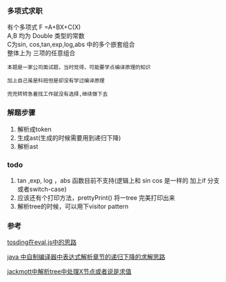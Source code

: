 ### 多项式求职

有个多项式 F =A+BX+C(X) \
A,B 均为 Double 类型的常数 \
C为sin, cos,tan,exp,log,abs 中的多个嵌套组合 \
整体上为 三项的任意组合

`本题是一家公司面试题，当时觉得，可能要学点编译原理的知识`

`加上自己虽是科班但是却没有学过编译原理`

`兜兜转转急着找工作就没有选择,继续做下去`

### 解题步骤

1. 解析成token
2. 生成ast(生成的时候需要用到递归下降)
3. 解析ast

### todo

1. tan ,exp, log ，abs 函数目前不支持(逻辑上和 sin cos 是一样的 加上if 分支或者switch-case)
2. 应该还有个打印方法，prettyPrint() 将一tree 完美打印出来
3. 解析tree的时候，可以用下visitor pattern

### 参考

[tosding在eval.js中的思路](https://github.com/tsoding/emoteJAM/blob/master/js/eval.js)

[java 中自制编译器中表达式解析章节的递归下降的求解思路](https://craftinginterpreters.com/parsing-expressions.html)

[jackmott中解析tree中处理X节点或者说是求值](https://github.com/jackmott/gameswithgo-public/blob/master/evolvingpictures/apt/parser.go)





